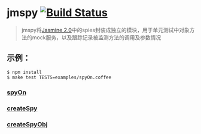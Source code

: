 # jmspy [![Build Status](https://travis-ci.org/christineRR/jmspy.svg?branch=master)](https://travis-ci.org/christineRR/jmspy)

> jmspy将[Jasmine 2.0](http://jasmine.github.io/2.0/introduction.html)中的spies封装成独立的模块，用于单元测试中对象方法的mock服务，以及跟踪记录被监测方法的调用及参数情况

## 示例：

```
$ npm install
$ make test TESTS=examples/spyOn.coffee
```

### [spyOn](https://github.com/christineRR/jmspy/blob/master/examples/spyOn.coffee)

### [createSpy](https://github.com/christineRR/jmspy/blob/master/examples/createSpy.coffee)

### [createSpyObj](https://github.com/christineRR/jmspy/blob/master/examples/createSpyObj.coffee)
